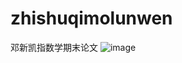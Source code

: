 # zhishuqimolunwen
邓新凯指数学期末论文
![image](https://user-images.githubusercontent.com/78074644/178139292-27b32955-cd6a-4817-bc99-ec58002c799e.gif)

